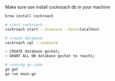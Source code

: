 Make sure use install cockroach db in your machine

```bash
brew install cockroach

# start cockroach 
cockroach start --insecure --host=localhost

# create database
cockroach sql --insecure

> CREATE database gochat;
> GRANT ALL ON database gochat to roach1;

# running go code
go get
go run main.go
```



